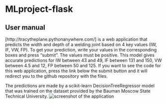 # MLproject-flask
<h2>User manual</h2>
[http://tracytheplane.pythonanywhere.com/] is a web application that predicts the width and depth of a welding joint based on 4 key values (IW, IF, VW, FP). To get your prediction, write your values in the corresponding boxes and press “submit”. The values must be positive. This model gives accurate predictions for IW between 43 and 49, IF between 131 and 150, VW between 4.5 and 12, FP between 50 and 125.
If you want to see the code for this web application, press the link below the submit button and it will redirect you to the github repository with the files.

The predictions are made by a scikit-learn DecisionTreeRegressor model that was trained on the dataset provided by the Bauman Moscow State Technical University.
![screenshot of the application](https://live.staticflickr.com/65535/53282806319_561bb0f618_o.png)
